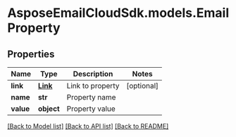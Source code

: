 # AsposeEmailCloudSdk.models.EmailProperty
## Properties
Name | Type | Description | Notes
------------ | ------------- | ------------- | -------------
**link** | [**Link**](Link.md) | Link to property              | [optional] 
**name** | **str** | Property name              | 
**value** | **object** | Property value              | 



[[Back to Model list]](README.md#documentation-for-models) [[Back to API list]](README.md#documentation-for-api-endpoints) [[Back to README]](README.md)


